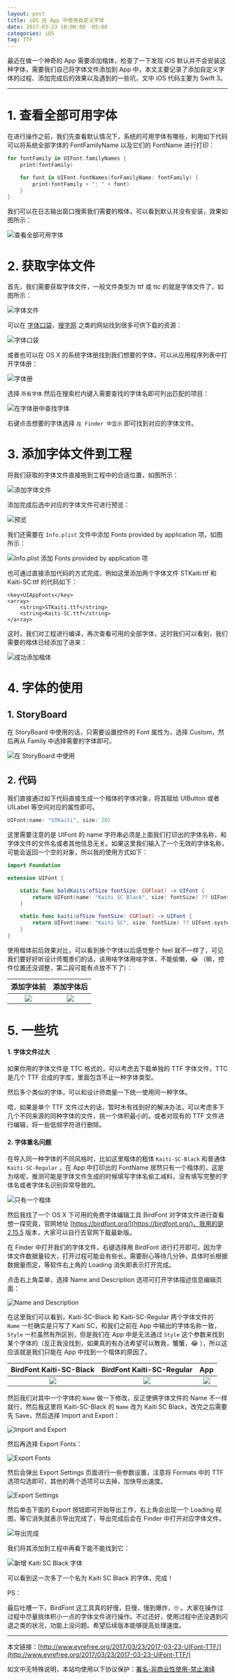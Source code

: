 ```yaml
---
layout: post
title: iOS 在 App 中使用自定义字体
date: 2017-03-23 10:00:00 -05:00
categories: iOS
tag: TTF
---
```


最近在做一个神奇的 App 需要添加楷体，检查了一下发现 iOS 默认并不会安装这种字体，需要我们自己将字体文件添加到 App 中，本文主要记录了添加自定义字体的过程、添加完成后的效果以及遇到的一些坑，文中 iOS 代码主要为 Swift 3。

---

# 1. 查看全部可用字体

在进行操作之前，我们先查看默认情况下，系统的可用字体有哪些，利用如下代码可以将系统全部字体的 FontFamilyName 以及它们的 FontName 进行打印：

```swift
for fontFamily in UIFont.familyNames {
    print(fontFamily)

    for font in UIFont.fontNames(forFamilyName: fontFamily) {
        print(fontFamily + ": " + font)
    }
}
```

我们可以在日志输出窗口搜索我们需要的楷体，可以看到默认并没有安装，效果如图所示：

![查看全部可用字体](http://upload-images.jianshu.io/upload_images/1018190-7350c33cc8513393.png?imageMogr2/auto-orient/strip%7CimageView2/2/w/1240)

# 2. 获取字体文件

首先，我们需要获取字体文件，一般文件类型为 ttf 或 ttc 的就是字体文件了，如图所示：

![字体文件](http://upload-images.jianshu.io/upload_images/1018190-8128dda0b2489f39.png?imageMogr2/auto-orient/strip%7CimageView2/2/w/1240)

可以在 [字体口袋](http://www.zitikoudai.com/)，[搜字网](http://www.sozi.cn/) 之类的网站找到很多可供下载的资源：

![字体口袋](http://upload-images.jianshu.io/upload_images/1018190-510dc0d1628c7b4e.png?imageMogr2/auto-orient/strip%7CimageView2/2/w/1240)

或者也可以在 OS X 的系统字体册找到我们想要的字体，可以从应用程序列表中打开字体册：

![字体册](http://upload-images.jianshu.io/upload_images/1018190-ec156aacb9194153.png?imageMogr2/auto-orient/strip%7CimageView2/2/w/1240)

选择 `所有字体` 然后在搜索栏内键入需要查找的字体名即可列出匹配的项目：

![在字体册中查找字体](http://upload-images.jianshu.io/upload_images/1018190-29901f9b4632925f.png?imageMogr2/auto-orient/strip%7CimageView2/2/w/1240)

右键点击想要的字体选择 `在 Finder 中显示` 即可找到对应的字体文件。

# 3. 添加字体文件到工程

将我们获取的字体文件直接拖到工程中的合适位置，如图所示：

![添加字体文件](http://upload-images.jianshu.io/upload_images/1018190-2aad3e8abae38ee9.png?imageMogr2/auto-orient/strip%7CimageView2/2/w/1240)

添加完成后选中对应的字体文件可进行预览：

![预览](http://upload-images.jianshu.io/upload_images/1018190-5f5b457a8bdda98b.png?imageMogr2/auto-orient/strip%7CimageView2/2/w/1240)

我们还需要在 `Info.plist` 文件中添加 Fonts provided by application 项，如图所示：

![Info.plist 添加 Fonts provided by application 项](http://upload-images.jianshu.io/upload_images/1018190-be03386c8a892c1f.png?imageMogr2/auto-orient/strip%7CimageView2/2/w/1240)

也可通过直接添加代码的方式完成，例如这里添加两个字体文件 STKaiti.ttf 和 Kaiti-SC.ttf 的代码如下：

```
<key>UIAppFonts</key>
<array>
    <string>STKaiti.ttf</string>
    <string>Kaiti-SC.ttf</string>
</array>
```

这时，我们对工程进行编译，再次查看可用的全部字体，这时我们可以看到，我们需要的楷体已经添加了进来：

![成功添加楷体](http://upload-images.jianshu.io/upload_images/1018190-35090eacafa8f523.png?imageMogr2/auto-orient/strip%7CimageView2/2/w/1240)

# 4. 字体的使用

## 1. StoryBoard

在 StoryBoard 中使用的话，只需要设置控件的 Font 属性为，选择 Custom，然后再从 Family 中选择需要的字体即可。

![在 StoryBoard 中使用](http://upload-images.jianshu.io/upload_images/1018190-ae1d2f52ed178db2.png?imageMogr2/auto-orient/strip%7CimageView2/2/w/1240)

## 2. 代码

我们直接通过如下代码直接生成一个楷体的字体对象，将其赋给 UIButton 或者 UILabel 等空间对应的属性即可。

```swift
UIFont(name: "STKaiti", size: 20)
```

这里需要注意的是 UIFont 的 name 字符串必须是上面我们打印出的字体名称，和字体文件的文件名或者其他信息无关。如果这里我们输入了一个无效的字体名称，可能会返回一个空的对象，所以我的使用方式如下：

```swift
import Foundation

extension UIFont {

    static func boldKaiti(ofSize fontSize: CGFloat) -> UIFont {
        return UIFont(name: "Kaiti SC Black", size: fontSize) ?? UIFont.systemFont(ofSize: fontSize)
    }

    static func kaiti(ofSize fontSize: CGFloat) -> UIFont {
        return UIFont(name: "Kaiti SC", size: fontSize) ?? UIFont.systemFont(ofSize: fontSize)
    }
}
```

使用楷体前后效果对比，可以看到换个字体以后感觉整个 feel 就不一样了，可见我们要好好听设计师蜀黍们的话，该用啥字体用啥字体，不能偷懒，😂 （嘛，控件位置还没调整，第二段可能有点放不下了）：

添加字体前|添加字体后
:-------------------------:|:-------------------------:
![](http://upload-images.jianshu.io/upload_images/1018190-af181721cca8c174.png?imageMogr2/auto-orient/strip%7CimageView2/2/w/1240)|![](http://upload-images.jianshu.io/upload_images/1018190-e089745639153fd7.png?imageMogr2/auto-orient/strip%7CimageView2/2/w/1240)

# 5. 一些坑

#### 1. 字体文件过大

如果你用的字体文件是 TTC 格式的，可以考虑去下载单独的 TTF 字体文件，TTC 是几个 TTF 合成的字库，里面包含不止一种字体类型。

然后多个类似的字体，可以和设计师商量一下统一使用同一种字体。

唔，如果是单个 TTF 文件过大的话，暂时木有找到好的解决办法，可以考虑多下几个不同来源的同种字体的文件，挑一个体积最小的。或者对现有的 TTF 文件进行编辑，将一些低频字符进行删除。

#### 2. 字体重名问题

在导入同一种字体的不同风格时，比如这里楷体的粗体 `Kaiti-SC-Black` 和普通体 `Kaiti-SC-Regular` ，在 App 中打印出的 FontName 居然只有一个楷体的，这是为啥呢，推测可能是字体文件生成的时候填写字体名偷工减料，没有填写完整的字体名或者字体名识别异常导致的。

![只有一个楷体](http://upload-images.jianshu.io/upload_images/1018190-cd76f9fd80856fbf.png?imageMogr2/auto-orient/strip%7CimageView2/2/w/1240)

然后我找了一个 OS X 下可用的免费字体编辑工具 BirdFont 对字体文件进行查看想一探究竟，官网地址 [https://birdfont.org/](https://birdfont.org/)，我用的是 [2.15.5](http://eyrefree.coding.me/FileKeeper/birdfont-2.15.5-free.dmg) 版本，大家可以自行去官网下载最新版。

在 Finder 中打开我们的字体文件，右键选择用 BirdFont 进行打开即可，因为字体文件数据量较大，打开过程可能会有些长，需要耐心等待几分钟，具体时长根据数据量而定，等软件右上角的 Loading 消失即表示打开完成。

点击右上角菜单，选择 Name and Description 选项可打开字体描述信息编辑页面：

![Name and Description](http://upload-images.jianshu.io/upload_images/1018190-f0a8629b4d2b6382.png)

在这里我们可以看到，Kaiti-SC-Black 和 Kaiti-SC-Regular 两个字体文件的 `Name` 一栏确实是只写了 Kaiti SC，和我们之前在 App 中输出的字体名称一致，`Style` 一栏虽然有所区别，但是我们在 App 中是无法通过 `Style` 这个参数来找到某个字体的（反正我没找到，如果真的有办法希望可以教我，蟹蟹，😂 ），所以这应该就是我们只能在 App 中找到一个楷体的原因了。

BirdFont Kaiti-SC-Black|BirdFont Kaiti-SC-Regular|App
:-------------------------:|:-------------------------:|:-------------------------:
![](http://upload-images.jianshu.io/upload_images/1018190-36d14efc746d886a.png)|![](http://upload-images.jianshu.io/upload_images/1018190-c828d1f366a82258.png?imageMogr2/auto-orient/strip%7CimageView2/2/w/1240)|![](http://upload-images.jianshu.io/upload_images/1018190-4b11a9f1122e702b.png?imageMogr2/auto-orient/strip%7CimageView2/2/w/1240)

然后我们对其中一个字体的 `Name` 做一下修改，反正使俩字体文件的 Name 不一样就行，然后我这里将 Kaiti-SC-Black 的 `Name` 改为 Kaiti SC Black，改完之后需要先 Save，然后选择 Import and Export：

![Import and Export](http://upload-images.jianshu.io/upload_images/1018190-c27be693b5abdae5.png)

然后再选择 Export Fonts：

![Export Fonts](http://upload-images.jianshu.io/upload_images/1018190-0d4f161f80baa28a.png?imageMogr2/auto-orient/strip%7CimageView2/2/w/1240)

然后会弹出 Export Settings 页面进行一些参数设置，注意将 Formats 中的 TTF 选项勾选即可，其他的两个选项可以去掉，加快导出速度。

![Export Settings](http://upload-images.jianshu.io/upload_images/1018190-2a2a4271cfbc9133.png)

然后单击下面的 Export 按钮即可开始导出工作，右上角会出现一个 Loading 视图，等它消失就表示导出完成了，导出完成后会在 Finder 中打开对应字体文件。

![导出完成](http://upload-images.jianshu.io/upload_images/1018190-06962a1c5acf94a3.png?imageMogr2/auto-orient/strip%7CimageView2/2/w/1240)

我们将其添加到工程中再看下能不能找到它：

![新增 Kaiti SC Black 字体](http://upload-images.jianshu.io/upload_images/1018190-96d28c83f011ed0c.png)

可以看到这一次多了一个名为 Kaiti SC Black 的字体，完成！

PS：

最后吐槽一下，BirdFont 这工具真的好慢，巨慢，慢到爆炸，🙄 。大家在操作过过程中尽量挑体积小一点的字体文件进行操作。不过还好，使用过程中还没遇到闪退之类的状况，功能上没问题。希望后续版本能够提高处理速度。

---

本文链接：[http://www.eyrefree.org/2017/03/23/2017-03-23-UIFont-TTF/](http://www.eyrefree.org/2017/03/23/2017-03-23-UIFont-TTF/)

如文中无特殊说明，本站均使用以下协议保护：[署名-非商业性使用-禁止演绎](http://creativecommons.org/licenses/by-nc-nd/3.0/cn/)

